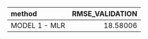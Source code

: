 |method        | RMSE_VALIDATION|
|:-------------|---------------:|
|MODEL 1 - MLR |        18.58006|
